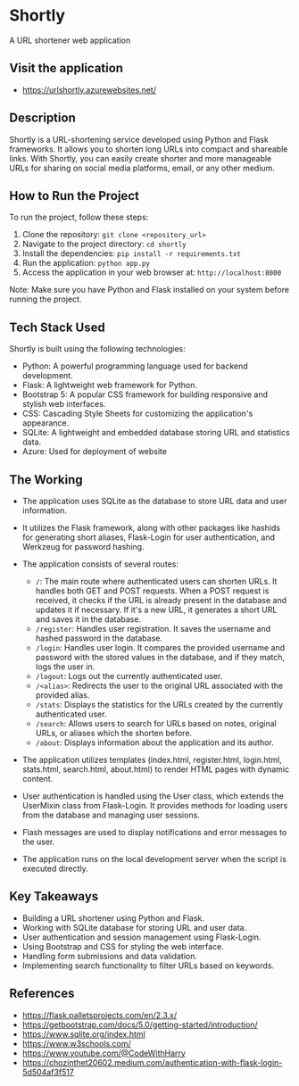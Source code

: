 # Shortly
A URL shortener web application

## Visit the application 
- https://urlshortly.azurewebsites.net/

## Description
Shortly is a URL-shortening service developed using Python and Flask frameworks. It allows you to shorten long URLs into compact and shareable links. With Shortly, you can easily create shorter and more manageable URLs for sharing on social media platforms, email, or any other medium.

## How to Run the Project
To run the project, follow these steps:

1. Clone the repository: `git clone <repository_url>`
2. Navigate to the project directory: `cd shortly`
3. Install the dependencies: `pip install -r requirements.txt`
4. Run the application: `python app.py`
5. Access the application in your web browser at: `http://localhost:8000`

Note: Make sure you have Python and Flask installed on your system before running the project.

## Tech Stack Used
Shortly is built using the following technologies:

- Python: A powerful programming language used for backend development.
- Flask: A lightweight web framework for Python.
- Bootstrap 5: A popular CSS framework for building responsive and stylish web interfaces.
- CSS: Cascading Style Sheets for customizing the application's appearance.
- SQLite: A lightweight and embedded database storing URL and statistics data.
- Azure: Used for deployment of website 

## The Working
- The application uses SQLite as the database to store URL data and user information.
- It utilizes the Flask framework, along with other packages like hashids for generating short aliases, Flask-Login for user authentication, and Werkzeug for password hashing.
- The application consists of several routes:
  - `/`: The main route where authenticated users can shorten URLs. It handles both GET and POST requests. When a POST request is received, it checks if the URL is already present in the database and updates it if necessary. If it's a new URL, it generates a short URL and saves it in the database.
  - `/register`: Handles user registration. It saves the username and hashed password in the database.
  - `/login`:  Handles user login. It compares the provided username and password with the stored values in the database, and if they match, logs the user in.
  - `/logout`: Logs out the currently authenticated user.
  - `/<alias>`: Redirects the user to the original URL associated with the provided alias.
  - `/stats`: Displays the statistics for the URLs created by the currently authenticated user.
  - `/search`: Allows users to search for URLs based on notes, original URLs, or aliases which the shorten before.
  - `/about`: Displays information about the application and its author.

- The application utilizes templates (index.html, register.html, login.html, stats.html, search.html, about.html) to render HTML pages with dynamic content.
- User authentication is handled using the User class, which extends the UserMixin class from Flask-Login. It provides methods for loading users from the database and managing user sessions.
- Flash messages are used to display notifications and error messages to the user.
- The application runs on the local development server when the script is executed directly.

## Key Takeaways
- Building a URL shortener using Python and Flask.
- Working with SQLite database for storing URL and user data.
- User authentication and session management using Flask-Login.
- Using Bootstrap and CSS for styling the web interface.
- Handling form submissions and data validation.
- Implementing search functionality to filter URLs based on keywords.

## References
- https://flask.palletsprojects.com/en/2.3.x/
- https://getbootstrap.com/docs/5.0/getting-started/introduction/
- https://www.sqlite.org/index.html
- https://www.w3schools.com/
- https://www.youtube.com/@CodeWithHarry
- https://chozinthet20602.medium.com/authentication-with-flask-login-5d504af3f517
